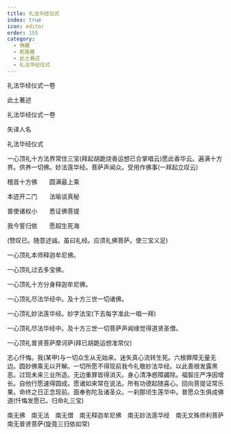 ```yaml
---
title: 礼法华经仪式
index: true
icon: editor
order: 155
category:
  - 佛藏
  - 乾隆藏
  - 此土著述
  - 礼法华经仪式
---
```


礼法华经仪式一卷  

此土著述  

礼法华经仪式一卷  

失译人名  

礼法华经仪式  

一心顶礼十方法界常住三宝(拜起胡跪烧香运想已合掌唱云)愿此香华云。遍满十方界。供养一切佛。妙法莲华经。菩萨声闻众。受用作佛事(一拜起立叹云)  

稽首十方佛　　圆满最上乘  

本迹开二门　　法喻谈真秘  

普使诸权小　　悉证佛菩提  

我今誓归依　　愿超生死海  

(赞叹已。随意述诚。虽曰礼经。应须礼佛菩萨。使三宝义足)  

一心顶礼本师释迦牟尼佛。  

一心顶礼过去多宝佛。  

一心顶礼十方分身释迦牟尼佛。  

一心顶礼尽法华经中。及十方三世一切诸佛。  

一心顶礼妙法莲华经。妙字法宝(下去每字准此一唱一拜)  

一心顶礼尽法华经中。及十方三世一切菩萨声闻缘觉得道贤圣僧。  

一心顶礼普贤菩萨摩诃萨(拜已胡跪运想准常仪)  

志心忏悔。我(某甲)与一切众生从无始来。迷失真心流转生死。六根罪障无量无边。圆妙佛乘无以开解。一切所愿不得现前我今礼敬妙法华经。以此善根发露黑恶。过现未来三业所造。无边重罪皆得消灭。身心清净惑障蠲除。福智庄严净因增长。自他行愿速得圆成。愿诸如来常在说法。所有功德起随喜心。回向菩提证常乐果。命终之日正念现前。面奉弥陀及诸圣众。一刹那顷生莲华中。普愿众生俱成佛道(忏悔发愿已。归命礼三宝)  

南无佛　南无法　南无僧　南无释迦牟尼佛　南无妙法莲华经　南无文殊师利菩萨　南无普贤菩萨(旋竟三归依如常)  
